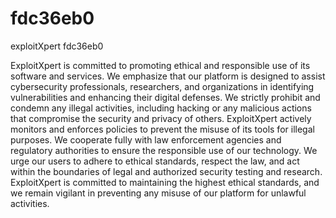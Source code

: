 # fdc36eb0
exploitXpert fdc36eb0

ExploitXpert is committed to promoting ethical and responsible use of its software and services. We emphasize that our platform is designed to assist cybersecurity professionals, researchers, and organizations in identifying vulnerabilities and enhancing their digital defenses. We strictly prohibit and condemn any illegal activities, including hacking or any malicious actions that compromise the security and privacy of others. ExploitXpert actively monitors and enforces policies to prevent the misuse of its tools for illegal purposes. We cooperate fully with law enforcement agencies and regulatory authorities to ensure the responsible use of our technology. We urge our users to adhere to ethical standards, respect the law, and act within the boundaries of legal and authorized security testing and research. ExploitXpert is committed to maintaining the highest ethical standards, and we remain vigilant in preventing any misuse of our platform for unlawful activities.
